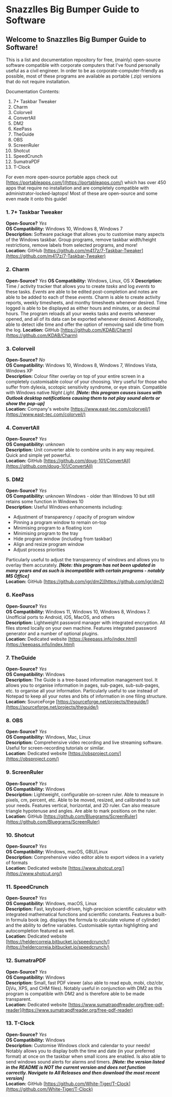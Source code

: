 # Snazzlles Big Bumper Guide to Software
## Welcome to Snazzlles Big Bumper Guide to Software!

This is a list and documentation repository for free, (mainly) open-source software compatible with corporate computers that I've found personally useful as a civil engineer. In order to be as corporate-computer-friendly as possible, most of these programs are available as portable (.zip) versions that do not require installation.

Documentation Contents:
1. 7+ Taskbar Tweaker
2. Charm
3. Colorveil
4. ConvertAll
5. DM2
6. KeePass
7. TheGuide
8. OBS
9. ScreenRuler
10. Shotcut
11. SpeedCrunch
12. SumatraPDF
13. T-Clock

For even more open-source portable apps check out [https://portableapps.com/](https://portableapps.com/) which has over 450 apps that require no installation and are completely compatible with administrator-locked-laptops! Most of these are open-source and some even made it onto this guide!

### 1. 7+ Taskbar Tweaker
**Open-Source?** _Yes_  
**OS Compatibility:** Windows 10, Windows 8, Windows 7  
**Description:** Software package that allows you to customise many aspects of the Windows taskbar. Group programs, remove taskbar width/height restrictions, remove labels from selected programs, and more!  
**Location:** GitHub [https://github.com/m417z/7-Taskbar-Tweaker](https://github.com/m417z/7-Taskbar-Tweaker)  

  
### 2. Charm
**Open-Source?** _Yes_
**OS Compatibility:** Windows, Linux, OS X
**Description:** Time / activity tracker that allows you to create _tasks_ and log _events_ to these tasks. _Events_ are able to be edited post-completion and notes are able to be added to each of these _events_. Charm is able to create activity reports, weekly timesheets, and monthy timesheets whenever desired. Time logged is able to be displayed as either hours and minutes, or as decimal hours. The program reloads all your weeks tasks and events whenever opened, and all of its data can be exported whenever desired. Additionally, able to detect idle time and offer the option of removing said idle time from the log.
**Location:** GitHub [https://github.com/KDAB/Charm](https://github.com/KDAB/Charm)

  
### 3. Colorveil
**Open-Source?** _No_  
**OS Compatibility:** Windows 10, Windows 8, Windows 7, Windows Vista, Windows XP  
**Description:** Colour filter overlay on top of your entire screen in a completely customisable colour of your choosing. Very useful for those who suffer from dylexia, scotopic sensitivity syndrome, or eye strain. Compatible with Windows native _Night Light_. _**[Note: this program causes issues with Outlook desktop notifications causing them to not play sound alerts or show the pop-up]**_  
**Location:** Company's website [https://www.east-tec.com/colorveil/](https://www.east-tec.com/colorveil/)  

  
### 4. ConvertAll
**Open-Source?** _Yes_  
**OS Compatibility:** unknown  
**Description:** Unit converter able to combine units in any way required. Quick and simple yet powerful.  
**Location:** GitHub [https://github.com/doug-101/ConvertAll](https://github.com/doug-101/ConvertAll)  

  
### 5. DM2
**Open-Source?** _Yes_  
**OS Compatibility:** unknown Windows - older than Windows 10 but still retains some function in Windows 10  
**Description:** Useful Windows enhancements including:
- Adjustment of transparency / opacity of program window
- Pinning a program window to remain on-top
- Minimising program to a floating icon
- Minimising program to the tray
- Hide program window (including from taskbar)
- Align and resize program window
- Adjust process priorities

Particularly useful to adjust the transparency of windows and allows you to overlay them accurately. _**[Note: this program has not been updated in many years and as such is incompatible with certain programs - notably MS Office]**_  
**Location:** GitHub [https://github.com/igr/dm2](https://github.com/igr/dm2)  

  
### 6. KeePass
**Open-Source?** _Yes_  
**OS Compatibility:** Windows 11, Windows 10, Windows 8, Windows 7. Unofficial ports to Android, iOS, MacOS, and others  
**Description:** Lightweight password manager with integrated encryption. All files stored locally on your own machine. Features integrated password generator and a number of optional plugins.  
**Location:** Dedicated website [https://keepass.info/index.html](https://keepass.info/index.html)  

  
### 7. TheGuide
**Open-Source?** _Yes_  
**OS Compatibility:** Windows  
**Description:** The Guide is a tree-based information management tool. It allows you to organise information in pages, sub-pages, sub-sub-pages, etc. to organise all your information. Particularly useful to use instead of Notepad to keep all your notes and bits of information in one filing structure.  
**Location:** SourceForge [https://sourceforge.net/projects/theguide/](https://sourceforge.net/projects/theguide/)  

  
### 8. OBS
**Open-Source?** _Yes_  
**OS Compatibility:** Windows, Mac, Linux  
**Description:** Comprehensive video recording and live streaming software. Useful for screen-recording tutorials or similar.  
**Location:** Dedicated website [https://obsproject.com/](https://obsproject.com/)  

  
### 9. ScreenRuler
**Open-Source?** _Yes_  
**OS Compatibility:** Windows  
**Description:** Lightweight, configurable on-screen ruler. Able to measure in pixels, cm, percent, etc. Able to be moved, resized, and calibrated to suit your needs. Features vertical, horizontal, and 2D ruler. Can also measure triangle hypotenuse and angles. Are able to mark positions on the ruler.  
**Location:** GitHub [https://github.com/Bluegrams/ScreenRuler](https://github.com/Bluegrams/ScreenRuler)  

  
### 10. Shotcut
**Open-Source?** _Yes_  
**OS Compatibility:** Windows, macOS, GBU/Linux  
**Description:** Comprehensive video editor able to export videos in a variety of formats  
**Location:** Dedicated website [https://www.shotcut.org/](https://www.shotcut.org/)  

  
### 11. SpeedCrunch
**Open-Source?** _Yes_  
**OS Compatibility:** Windows, macOS, Linux  
**Description:** Fast, keyboard-driven, high-precision scientific calculator with integrated mathematical functions and scientific constants. Features a built-in formula book (eg. displays the formula to calculate volume of cylinder) and the ability to define variables. Customisable syntax highlighting and autocompletion featured as well.  
**Location:** Dedicated website [https://heldercorreia.bitbucket.io/speedcrunch/](https://heldercorreia.bitbucket.io/speedcrunch/)  

  
### 12. SumatraPDF
**Open-Source?** _Yes_  
**OS Compatibility:** Windows  
**Description:** Small, fast PDF viewer (also able to read epub, mobi, cbz/cbr, DjVu, XPS, and CHM files). Notably useful in conjunction with DM2 as this program is compatible with DM2 and is therefore able to be made transparent.  
**Location:** Dedicated website [https://www.sumatrapdfreader.org/free-pdf-reader](https://www.sumatrapdfreader.org/free-pdf-reader)  

  
### 13. T-Clock
**Open-Source?** _Yes_  
**OS Compatibility:** Windows  
**Description:** Customise Windows clock and calendar to your needs! Notably allows you to display both the time and date (in your preferred format) at once on the taskbar when small icons are enabled. Is also able to send windows sound alerts for alarms and timers. _**[Note: the version listed in the README is NOT the current version and does not function correctly. Navigate to All Releases and then download the most recent version]**_  
**Location:** GitHub [https://github.com/White-Tiger/T-Clock](https://github.com/White-Tiger/T-Clock)
